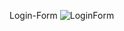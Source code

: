Login-Form ![LoginForm ](https://github.com/user-attachments/assets/a0778d5f-4ed7-4bf3-ae4e-e418b4838dfa)

